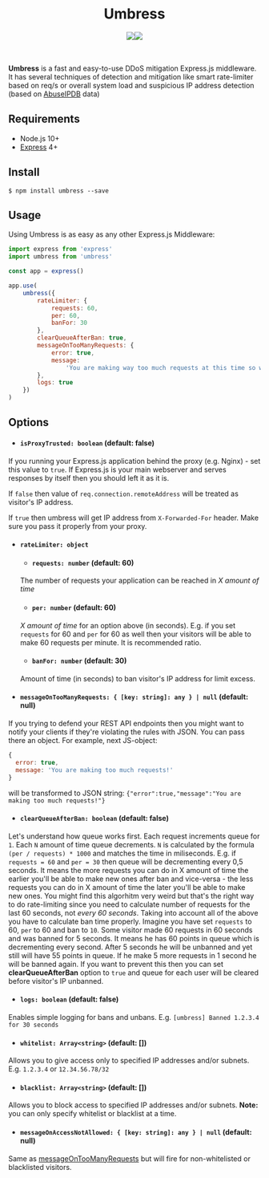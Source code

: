 <div align="center">
  <h1>Umbress</h2>
  <div style="display: flex; align-items: center; justify-content: center;">
    <a href="https://github.com/JamesJGoodwin/umbress/actions">
      <img src="https://github.com/JamesJGoodwin/umbress/workflows/build/badge.svg" />
    </a>
    <a href="https://www.npmjs.com/package/umbress" target="_blank">
      <img src="https://img.shields.io/npm/v/umbress.svg" />
    </a>
  </div>
  </br>
  </br>
</div>

<b>Umbress</b> is a fast and easy-to-use DDoS mitigation Express.js middleware. It has several techniques
of detection and mitigation like smart rate-limiter based on req/s or overall system load and suspicious IP address detection (based on <a href="https://www.abuseipdb.com/" target="_blank">AbuseIPDB</a> data)

## Requirements

- Node.js 10+
- <a href="https://github.com/expressjs/express" target="_blank">Express</a> 4+

## Install

```
$ npm install umbress --save
```

## Usage

Using Umbress is as easy as any other Express.js Middleware:

```javascript
import express from 'express'
import umbress from 'umbress'

const app = express()

app.use(
    umbress({
        rateLimiter: {
            requests: 60,
            per: 60,
            banFor: 30
        },
        clearQueueAfterBan: true,
        messageOnTooManyRequests: {
            error: true,
            message:
                'You are making way too much requests at this time so we had no choice but to restrict your access. Check `Retry-After` header for restriction expiry date.'
        },
        logs: true
    })
)

```

## Options

- #### `isProxyTrusted: boolean` (default: false)
If you running your Express.js application behind the proxy (e.g. Nginx) - set this value to `true`. If Express.js is your main webserver and serves responses by itself then you should left it as it is.

If `false` then value of `req.connection.remoteAddress` will be treated as visitor's IP address.

If `true` then umbress will get IP address from `X-Forwarded-For` header. Make sure you pass it properly from your proxy.
- #### `rateLimiter: object`
  - #### `requests: number` (default: 60)
  The number of requests your application can be reached in *X amount of time*
  - #### `per: number` (default: 60)
  *X amount of time* for an option above (in seconds). E.g. if you set `requests` for 60 and `per` for 60 as well then your visitors will be able to make 60 requests per minute. It is recommended ratio.
  - #### `banFor: number` (default: 30)
  Amount of time (in seconds) to ban visitor's IP address for limit excess.
  
- #### `messageOnTooManyRequests: { [key: string]: any } | null` (default: null)
If you trying to defend your REST API endpoints then you might want to notify your clients if they're violating the rules with JSON.
You can pass there an object. For example, next JS-object:
  
```javascript
{
  error: true,
  message: 'You are making too much requests!'
}
```
will be transformed to JSON string:
`{"error":true,"message":"You are making too much requests!"}`

- #### `clearQueueAfterBan: boolean` (default: false)
Let's understand how queue works first. Each request increments queue for `1`. Each `N` amount of time queue decrements.
`N` is calculated by the formula `(per / requests) * 1000` and matches the time in miliseconds. E.g. if `requests = 60` and `per = 30`
then queue will be decrementing every 0,5 seconds. It means the more requests you can do in X amount of time the earlier you'll be
able to make new ones after ban and vice-versa - the less requests you can do in X amount of time the later you'll be able to make new ones.
You might find this algorhitm very weird but that's the right way to do rate-limiting since you need to calculate number of requests for
the last 60 seconds, not *every 60 seconds*. Taking into account all of the above you have to calculate ban time properly.
Imagine you have set `requests` to 60, `per` to 60 and ban to `10`. Some visitor made 60 requests in 60 seconds and was banned for 5 seconds.
It means he has 60 points in queue which is decrementing every second. After 5 seconds he will be unbanned and yet still will have 55 points in queue.
If he make 5 more requests in 1 second he will be banned again. If you want to prevent this then you can set **clearQueueAfterBan** option to `true` and queue for
each user will be cleared before visitor's IP unbanned.

- #### `logs: boolean` (default: false)
Enables simple logging for bans and unbans. E.g. `[umbress] Banned 1.2.3.4 for 30 seconds`

- #### `whitelist: Array<string>` (default: [])
Allows you to give access only to specified IP addresses and/or subnets. E.g. `1.2.3.4` or `12.34.56.78/32`

- #### `blacklist: Array<string>` (default: [])
Allows you to block access to specified IP addresses and/or subnets. **Note:** you can only specify whitelist or blacklist at a time.

- #### `messageOnAccessNotAllowed: { [key: string]: any } | null` (default: null)
Same as <a href="#messageontoomanyrequests--key-string-any---null-default-null">messageOnTooManyRequests</a> but will fire for non-whitelisted or blacklisted visitors.
